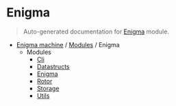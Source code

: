 <!-- @format -->

# Enigma

> Auto-generated documentation for [Enigma](blob/master/Enigma/__init__.py) module.

-   [Enigma machine](..\README.md#enigma-machine-index) / [Modules](..\MODULES.md#enigma-machine-modules) / Enigma
    -   Modules
        -   [Cli](cli.md#cli)
        -   [Datastructs](datastructs.md#datastructs)
        -   [Enigma](enigma.md#enigma)
        -   [Rotor](rotor.md#rotor)
        -   [Storage](storage.md#storage)
        -   [Utils](utils.md#utils)

